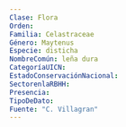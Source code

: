 ```yaml
---
Clase: Flora
Orden: 
Familia: Celastraceae
Género: Maytenus
Especie: disticha
NombreComún: leña dura
CategoríaUICN: 
EstadoConservaciónNacional: 
SectorenlaRBHH: 
Presencia: 
TipoDeDato: 
Fuente: "C. Villagran"
---
```

